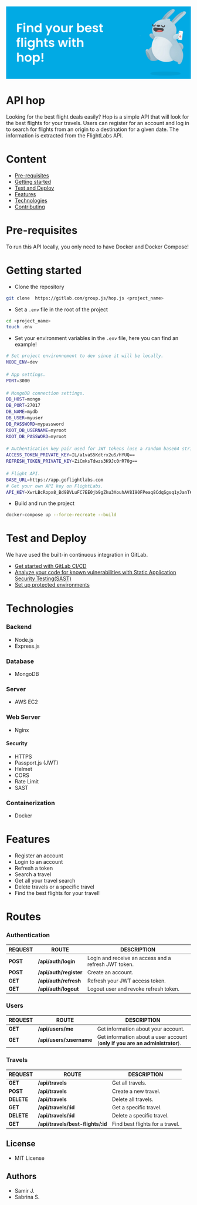 ![hop](./public/img/banner.svg 'hop')

# API hop

Looking for the best flight deals easily? Hop is a simple API that will look for the best flights for your travels. 
Users can register for an account and log in to search for flights from an origin to a destination for a given date. The information is extracted from the FlightLabs API.

# Content
- [Pre-requisites](#Pre-requisites)
- [Getting started](#getting-started)
- [Test and Deploy](#test-and-deploy)
- [Features](#Features)
- [Technologies](#Technologies)
- [Contributing](#contributing)

# Pre-requisites

To run this API locally, you only need to have Docker and Docker Compose!

# Getting started

- Clone the repository 
```bash
git clone  https://gitlab.com/group.js/hop.js <project_name>
```
- Set a `.env` file in the root of the project
```bash
cd <project_name>
touch .env
```

- Set your environment variables in the `.env` file, here you can find an example!
```bash
# Set project environnement to dev since it will be locally.
NODE_ENV=dev

# App settings.
PORT=3000

# MongoDB connection settings.
DB_HOST=mongo
DB_PORT=27017
DB_NAME=mydb
DB_USER=myuser
DB_PASSWORD=mypassword
ROOT_DB_USERNAME=myroot
ROOT_DB_PASSWORD=myroot

# Authentication key pair used for JWT tokens (use a random base64 string generator to make these keys).
ACCESS_TOKEN_PRIVATE_KEY=IL/a1vaS5Kdtrx2uS/hYUQ==
REFRESH_TOKEN_PRIVATE_KEY=ZiCmksTdwzs3K9Jc0rR70g==

# Flight API.
BASE_URL=https://app.goflightlabs.com
# Get your own API key on FlightLabs.
API_KEY=XwrLBcRopx8_Bd9BVLuFC7EE0jb9gZku3XouhAV8I90FPeaq8CdqSgsq1yJanT6-ZHz7dAzNoSyQp0-je_SadCb4amRRqBd-8RnL3O0tAtIV_hGiXTZj
```

- Build and run the project

```bash
docker-compose up --force-recreate --build
```

# Test and Deploy

We have used the built-in continuous integration in GitLab.

- [Get started with GitLab CI/CD](https://docs.gitlab.com/ee/ci/quick_start/index.html)
- [Analyze your code for known vulnerabilities with Static Application Security Testing(SAST)](https://docs.gitlab.com/ee/user/application_security/sast/)
- [Set up protected environments](https://docs.gitlab.com/ee/ci/environments/protected_environments.html)
 
# Technologies 
### Backend
- Node.js 
- Express.js 

### Database  
- MongoDB

### Server
- AWS EC2

### Web Server
- Nginx

#### Security 
- HTTPS
- Passport.js (JWT)
- Helmet
- CORS
- Rate Limit  
- SAST

### Containerization
- Docker 

# Features 
 - Register an account 
 - Login to an account 
 - Refresh a token 
 - Search a travel 
 - Get all your travel search
 - Delete travels or a specific travel 
 - Find the best flights for your travel!

# Routes

### Authentication

| REQUEST  | ROUTE                  | DESCRIPTION                                          |
| -------- | ---------------------- | ---------------------------------------------------- |
| **POST** | **/api/auth/login**    | Login and receive an access and a refresh JWT token. |
| **POST** | **/api/auth/register** | Create an account.                                   |
| **GET**  | **/api/auth/refresh**  | Refresh your JWT access token.                       |
| **GET**  | **/api/auth/logout**   | Logout user and revoke refresh token.                |

### Users

| REQUEST | ROUTE                    | DESCRIPTION                                                                  |
| ------- | ------------------------ | ---------------------------------------------------------------------------- |
| **GET** | **/api/users/me**        | Get information about your account.                                          |
| **GET** | **/api/users/:username** | Get information about a user account (**only if you are an administrator**). |

### Travels

| REQUEST    | ROUTE                             | DESCRIPTION                     |
| ---------- | --------------------------------- | ------------------------------- |
| **GET**    | **/api/travels**                  | Get all travels.                |
| **POST**   | **/api/travels**                  | Create a new travel.            |
| **DELETE** | **/api/travels**                  | Delete all travels.             |
| **GET**    | **/api/travels/:id**              | Get a specific travel.          |
| **DELETE** | **/api/travels/:id**              | Delete a specific travel.       |
| **GET**    | **/api/travels/best-flights/:id** | Find best flights for a travel. |

## License
- MIT License

## Authors 
- Samir J. 
- Sabrina S.